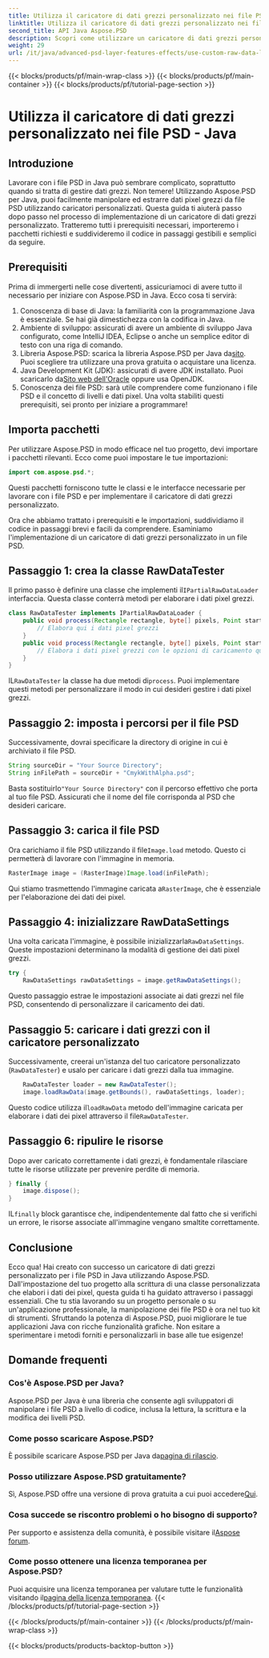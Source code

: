 ```yaml
---
title: Utilizza il caricatore di dati grezzi personalizzato nei file PSD - Java
linktitle: Utilizza il caricatore di dati grezzi personalizzato nei file PSD - Java
second_title: API Java Aspose.PSD
description: Scopri come utilizzare un caricatore di dati grezzi personalizzato nei file PSD con Java! Questa guida passo passo copre tutto, dalla configurazione alla pulizia delle risorse.
weight: 29
url: /it/java/advanced-psd-layer-features-effects/use-custom-raw-data-loader-psd-files/
---
```


{{< blocks/products/pf/main-wrap-class >}}
{{< blocks/products/pf/main-container >}}
{{< blocks/products/pf/tutorial-page-section >}}

# Utilizza il caricatore di dati grezzi personalizzato nei file PSD - Java

## Introduzione
Lavorare con i file PSD in Java può sembrare complicato, soprattutto quando si tratta di gestire dati grezzi. Non temere! Utilizzando Aspose.PSD per Java, puoi facilmente manipolare ed estrarre dati pixel grezzi da file PSD utilizzando caricatori personalizzati. Questa guida ti aiuterà passo dopo passo nel processo di implementazione di un caricatore di dati grezzi personalizzato. Tratteremo tutti i prerequisiti necessari, importeremo i pacchetti richiesti e suddivideremo il codice in passaggi gestibili e semplici da seguire.
## Prerequisiti
Prima di immergerti nelle cose divertenti, assicuriamoci di avere tutto il necessario per iniziare con Aspose.PSD in Java. Ecco cosa ti servirà:
1. Conoscenza di base di Java: la familiarità con la programmazione Java è essenziale. Se hai già dimestichezza con la codifica in Java.
2. Ambiente di sviluppo: assicurati di avere un ambiente di sviluppo Java configurato, come IntelliJ IDEA, Eclipse o anche un semplice editor di testo con una riga di comando.
3.  Libreria Aspose.PSD: scarica la libreria Aspose.PSD per Java da[sito](https://releases.aspose.com/psd/java/). Puoi scegliere tra utilizzare una prova gratuita o acquistare una licenza.
4. Java Development Kit (JDK): assicurati di avere JDK installato. Puoi scaricarlo da[Sito web dell'Oracle](https://www.oracle.com/java/technologies/javase-jdk11-downloads.html) oppure usa OpenJDK.
5. Conoscenza dei file PSD: sarà utile comprendere come funzionano i file PSD e il concetto di livelli e dati pixel.
Una volta stabiliti questi prerequisiti, sei pronto per iniziare a programmare!

## Importa pacchetti
Per utilizzare Aspose.PSD in modo efficace nel tuo progetto, devi importare i pacchetti rilevanti. Ecco come puoi impostare le tue importazioni:
```java
import com.aspose.psd.*;
```
Questi pacchetti forniscono tutte le classi e le interfacce necessarie per lavorare con i file PSD e per implementare il caricatore di dati grezzi personalizzato.

Ora che abbiamo trattato i prerequisiti e le importazioni, suddividiamo il codice in passaggi brevi e facili da comprendere. Esaminiamo l'implementazione di un caricatore di dati grezzi personalizzato in un file PSD.
## Passaggio 1: crea la classe RawDataTester
 Il primo passo è definire una classe che implementi il`IPartialRawDataLoader` interfaccia. Questa classe conterrà metodi per elaborare i dati pixel grezzi.
```java
class RawDataTester implements IPartialRawDataLoader {
    public void process(Rectangle rectangle, byte[] pixels, Point start, Point end) {
        // Elabora qui i dati pixel grezzi
    }
    public void process(Rectangle rectangle, byte[] pixels, Point start, Point end, LoadOptions loadOptions) {
        // Elabora i dati pixel grezzi con le opzioni di caricamento qui
    }
}
```
 IL`RawDataTester` la classe ha due metodi di`process`. Puoi implementare questi metodi per personalizzare il modo in cui desideri gestire i dati pixel grezzi. 
## Passaggio 2: imposta i percorsi per il file PSD
Successivamente, dovrai specificare la directory di origine in cui è archiviato il file PSD.
```java
String sourceDir = "Your Source Directory";
String inFilePath = sourceDir + "CmykWithAlpha.psd";
```
 Basta sostituirlo`"Your Source Directory"` con il percorso effettivo che porta al tuo file PSD. Assicurati che il nome del file corrisponda al PSD che desideri caricare.
## Passaggio 3: carica il file PSD
 Ora carichiamo il file PSD utilizzando il file`Image.load` metodo. Questo ci permetterà di lavorare con l'immagine in memoria.
```java
RasterImage image = (RasterImage)Image.load(inFilePath);
```
Qui stiamo trasmettendo l'immagine caricata a`RasterImage`, che è essenziale per l'elaborazione dei dati dei pixel.
## Passaggio 4: inizializzare RawDataSettings
 Una volta caricata l'immagine, è possibile inizializzarla`RawDataSettings`. Queste impostazioni determinano la modalità di gestione dei dati pixel grezzi.
```java
try {
    RawDataSettings rawDataSettings = image.getRawDataSettings();
```
Questo passaggio estrae le impostazioni associate ai dati grezzi nel file PSD, consentendo di personalizzare il caricamento dei dati.
## Passaggio 5: caricare i dati grezzi con il caricatore personalizzato
Successivamente, creerai un'istanza del tuo caricatore personalizzato (`RawDataTester`) e usalo per caricare i dati grezzi dalla tua immagine.
```java
    RawDataTester loader = new RawDataTester();
    image.loadRawData(image.getBounds(), rawDataSettings, loader);
```
 Questo codice utilizza il`loadRawData` metodo dell'immagine caricata per elaborare i dati dei pixel attraverso il file`RawDataTester`.
## Passaggio 6: ripulire le risorse
Dopo aver caricato correttamente i dati grezzi, è fondamentale rilasciare tutte le risorse utilizzate per prevenire perdite di memoria.
```java
} finally {
    image.dispose();
}
```
 IL`finally` block garantisce che, indipendentemente dal fatto che si verifichi un errore, le risorse associate all'immagine vengano smaltite correttamente.

## Conclusione
Ecco qua! Hai creato con successo un caricatore di dati grezzi personalizzato per i file PSD in Java utilizzando Aspose.PSD. Dall'impostazione del tuo progetto alla scrittura di una classe personalizzata che elabori i dati dei pixel, questa guida ti ha guidato attraverso i passaggi essenziali. Che tu stia lavorando su un progetto personale o su un'applicazione professionale, la manipolazione dei file PSD è ora nel tuo kit di strumenti.
Sfruttando la potenza di Aspose.PSD, puoi migliorare le tue applicazioni Java con ricche funzionalità grafiche. Non esitare a sperimentare i metodi forniti e personalizzarli in base alle tue esigenze!

## Domande frequenti
### Cos'è Aspose.PSD per Java?  
Aspose.PSD per Java è una libreria che consente agli sviluppatori di manipolare i file PSD a livello di codice, inclusa la lettura, la scrittura e la modifica dei livelli PSD.
### Come posso scaricare Aspose.PSD?  
 È possibile scaricare Aspose.PSD per Java da[pagina di rilascio](https://releases.aspose.com/psd/java/).
### Posso utilizzare Aspose.PSD gratuitamente?  
 Sì, Aspose.PSD offre una versione di prova gratuita a cui puoi accedere[Qui](https://releases.aspose.com/).
### Cosa succede se riscontro problemi o ho bisogno di supporto?  
 Per supporto e assistenza della comunità, è possibile visitare il[Aspose forum](https://forum.aspose.com/c/psd/34).
### Come posso ottenere una licenza temporanea per Aspose.PSD?  
Puoi acquisire una licenza temporanea per valutare tutte le funzionalità visitando il[pagina della licenza temporanea](https://purchase.aspose.com/temporary-license/).
{{< /blocks/products/pf/tutorial-page-section >}}

{{< /blocks/products/pf/main-container >}}
{{< /blocks/products/pf/main-wrap-class >}}

{{< blocks/products/products-backtop-button >}}
